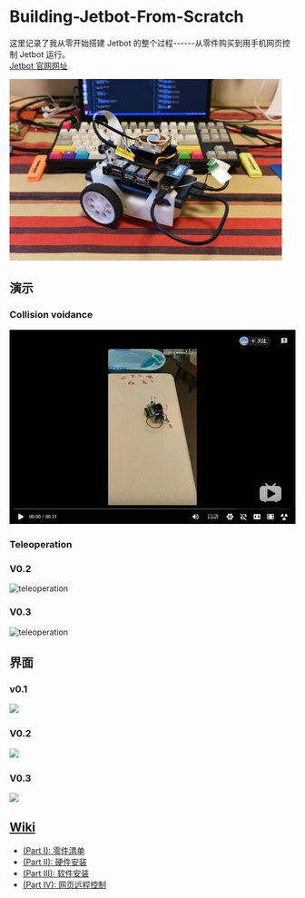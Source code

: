 # Building-Jetbot-From-Scratch

这里记录了我从零开始搭建 Jetbot 的整个过程------从零件购买到用手机网页控制 Jetbot 运行。<br>
[Jetbot 官网网址](https://github.com/NVIDIA-AI-IOT/jetbot)

<a href="assets/jetbot.jpg"><img src="assets/jetbot.jpg" witdh="320" height="320"></a>

## 演示
### Collision voidance
[![image1](assets/collision_avoidance.png)](https://www.bilibili.com/video/av56721491?from=search&seid=15386975133306254918)


### Teleoperation
### V0.2
![teleoperation](assets/teleoperation.gif)

### V0.3
![teleoperation](assets/teleoperation-2.gif)

## 界面
### v0.1
<a href="https://raw.githubusercontent.com/wiki/mayuanjason/Building-Jetbot-From-Scratch/images/mbot_gui.jpeg"><img src="https://raw.githubusercontent.com/wiki/mayuanjason/Building-Jetbot-From-Scratch/images/mbot_gui.jpeg" witdh="165" height="165"></a>

### V0.2
<a href="https://raw.githubusercontent.com/wiki/mayuanjason/mbot/images/advanced_mbot_gui.jpeg"><img src="https://raw.githubusercontent.com/wiki/mayuanjason/mbot/images/advanced_mbot_gui.jpeg" witdh="165" height="165"></a>

### V0.3
<a href="assets/mbot3_gui.png"><img src="assets/mbot3_gui.png" witdh="165" height="165"></a>


## [Wiki](https://github.com/mayuanjason/mbot/wiki)
* [(Part I): 零件清单](https://github.com/mayuanjason/mbot/wiki/Bill-of-Materials)
* [(Part II): 硬件安装](https://github.com/mayuanjason/mbot/wiki/Hardware-Setup)
* [(Part III): 软件安装](https://github.com/mayuanjason/mbot/wiki/Software-Setup)
* [(Part IV): 网页远程控制](https://github.com/mayuanjason/mbot/wiki/Remote-Control)

